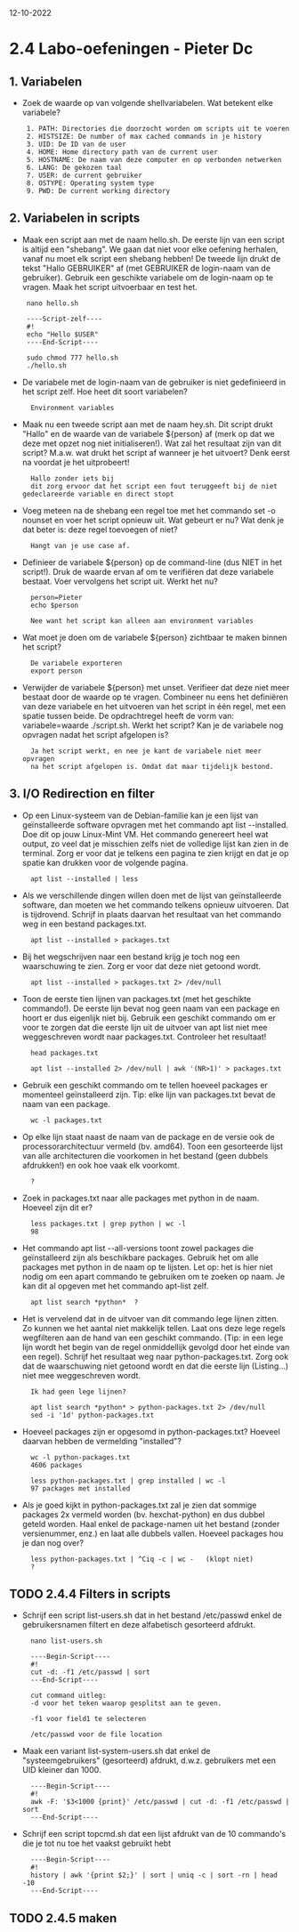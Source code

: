 12-10-2022

# 2.4 Labo-oefeningen - Pieter Dc

## 1. Variabelen

 - Zoek de waarde op van volgende shellvariabelen. Wat betekent elke variabele? 
        
        1. PATH: Directories die doorzocht worden om scripts uit te voeren
        2. HISTSIZE: De number of max cached commands in je history
        3. UID: De ID van de user
        4. HOME: Home directory path van de current user
        5. HOSTNAME: De naam van deze computer en op verbonden netwerken
        6. LANG: De gekozen taal 
        7. USER: de current gebruiker
        8. OSTYPE: Operating system type
        9. PWD: De current working directory

## 2. Variabelen in scripts

 - Maak een script aan met de naam hello.sh. De eerste lijn van een script is altijd een "shebang". We gaan dat niet voor elke oefening herhalen, vanaf nu moet elk script een shebang hebben! De tweede lijn drukt de tekst "Hallo GEBRUIKER" af (met GEBRUIKER de login-naam van de gebruiker). Gebruik een geschikte variabele om de login-naam op te vragen. Maak het script uitvoerbaar en test het.

        nano hello.sh

        ----Script-zelf----
        #!
        echo "Hello $USER"
        ----End-Script----

        sudo chmod 777 hello.sh
        ./hello.sh

- De variabele met de login-naam van de gebruiker is niet gedefinieerd in het script zelf. Hoe heet dit soort variabelen?

        Environment variables

- Maak nu een tweede script aan met de naam hey.sh. Dit script drukt "Hallo" en de waarde van de variabele ${person} af (merk op dat we deze met opzet nog niet initialiseren!). Wat zal het resultaat zijn van dit script? M.a.w. wat drukt het script af wanneer je het uitvoert? Denk eerst na voordat je het uitprobeert!

        Hallo zonder iets bij
        dit zorg ervoor dat het script een fout teruggeeft bij de niet gedeclareerde variable en direct stopt

- Voeg meteen na de shebang een regel toe met het commando set -o nounset en voer het script opnieuw uit. Wat gebeurt er nu? Wat denk je dat beter is: deze regel toevoegen of niet?

        Hangt van je use case af.

- Definieer de variabele ${person} op de command-line (dus NIET in het script!). Druk de waarde ervan af om te verifiëren dat deze variabele bestaat. Voer vervolgens het script uit. Werkt het nu?

        person=Pieter
        echo $person

        Nee want het script kan alleen aan environment variables

- Wat moet je doen om de variabele ${person} zichtbaar te maken binnen het script?

        De variabele exporteren
        export person

- Verwijder de variabele ${person} met unset. Verifieer dat deze niet meer bestaat door de waarde op te vragen. Combineer nu eens het definiëren van deze variabele en het uitvoeren van het script in één regel, met een spatie tussen beide. De opdrachtregel heeft de vorm van: variabele=waarde ./script.sh. Werkt het script? Kan je de variabele nog opvragen nadat het script afgelopen is?

        Ja het script werkt, en nee je kant de variabele niet meer opvragen
        na het script afgelopen is. Omdat dat maar tijdelijk bestond.



## 3. I/O Redirection en filter

- Op een Linux-systeem van de Debian-familie kan je een lijst van geïnstalleerde software opvragen met het commando apt list --installed. Doe dit op jouw Linux-Mint VM. Het commando genereert heel wat output, zo veel dat je misschien zelfs niet de volledige lijst kan zien in de terminal. Zorg er voor dat je telkens een pagina te zien krijgt en dat je op spatie kan drukken voor de volgende pagina.
    
        apt list --installed | less

- Als we verschillende dingen willen doen met de lijst van geïnstalleerde software, dan moeten we het commando telkens opnieuw uitvoeren. Dat is tijdrovend. Schrijf in plaats daarvan het resultaat van het commando weg in een bestand packages.txt.

        apt list --installed > packages.txt

- Bij het wegschrijven naar een bestand krijg je toch nog een waarschuwing te zien. Zorg er voor dat deze niet getoond wordt.
    
        apt list --installed > packages.txt 2> /dev/null

- Toon de eerste tien lijnen van packages.txt (met het geschikte commando!). De eerste lijn bevat nog geen naam van een package en hoort er dus eigenlijk niet bij. Gebruik een geschikt commando om er voor te zorgen dat die eerste lijn uit de uitvoer van apt list niet mee weggeschreven wordt naar packages.txt. Controleer het resultaat!

        head packages.txt

        apt list --installed 2> /dev/null | awk '(NR>1)' > packages.txt 

- Gebruik een geschikt commando om te tellen hoeveel packages er momenteel geïnstalleerd zijn. Tip: elke lijn van packages.txt bevat de naam van een package.

        wc -l packages.txt

- Op elke lijn staat naast de naam van de package en de versie ook de processorarchitectuur vermeld (bv. amd64). Toon een gesorteerde lijst van alle architecturen die voorkomen in het bestand (geen dubbels afdrukken!) en ook hoe vaak elk voorkomt.

        ?

- Zoek in packages.txt naar alle packages met python in de naam. Hoeveel zijn dit er?
        
        less packages.txt | grep python | wc -l
        98

- Het commando apt list --all-versions toont zowel packages die geïnstalleerd zijn als beschikbare packages. Gebruik het om alle packages met python in de naam op te lijsten. Let op: het is hier niet nodig om een apart commando te gebruiken om te zoeken op naam. Je kan dit al opgeven met het commando apt-list zelf.

        apt list search *python*  ?


- Het is vervelend dat in de uitvoer van dit commando lege lijnen zitten. Zo kunnen we het aantal niet makkelijk tellen. Laat ons deze lege regels wegfilteren aan de hand van een geschikt commando. (Tip: in een lege lijn wordt het begin van de regel onmiddellijk gevolgd door het einde van een regel). Schrijf het resultaat weg naar python-packages.txt. Zorg ook dat de waarschuwing niet getoond wordt en dat die eerste lijn (Listing...) niet mee weggeschreven wordt.

        Ik had geen lege lijnen?

        apt list search *python* > python-packages.txt 2> /dev/null
        sed -i '1d' python-packages.txt

- Hoeveel packages zijn er opgesomd in python-packages.txt? Hoeveel daarvan hebben de vermelding "installed"?

        wc -l python-packages.txt
        4606 packages

        less python-packages.txt | grep installed | wc -l
        97 packages met installed

- Als je goed kijkt in python-packages.txt zal je zien dat sommige packages 2x vermeld worden (bv. hexchat-python) en dus dubbel geteld worden. Haal enkel de package-namen uit het bestand (zonder versienummer, enz.) en laat alle dubbels vallen. Hoeveel packages hou je dan nog over?

        less python-packages.txt | ^Ciq -c | wc -   (klopt niet)
        ?

## TODO 2.4.4 Filters in scripts

- Schrijf een script list-users.sh dat in het bestand /etc/passwd enkel de gebruikersnamen filtert en deze alfabetisch gesorteerd afdrukt.

        nano list-users.sh

        ----Begin-Script----
        #!
        cut -d: -f1 /etc/passwd | sort
        ---End-Script----

        cut command uitleg: 
        -d voor het teken waarop gesplitst aan te geven.

        -f1 voor field1 te selecteren

        /etc/passwd voor de file location

- Maak een variant list-system-users.sh dat enkel de "systeemgebruikers" (gesorteerd) afdrukt, d.w.z. gebruikers met een UID kleiner dan 1000.

        ----Begin-Script----
        #!
        awk -F: '$3<1000 {print}' /etc/passwd | cut -d: -f1 /etc/passwd | sort
        ---End-Script----

- Schrijf een script topcmd.sh dat een lijst afdrukt van de 10 commando's die je tot nu toe het vaakst gebruikt hebt
        
        ----Begin-Script----
        #!
        history | awk '{print $2;}' | sort | uniq -c | sort -rn | head -10
        ---End-Script----

        

## TODO 2.4.5 maken

